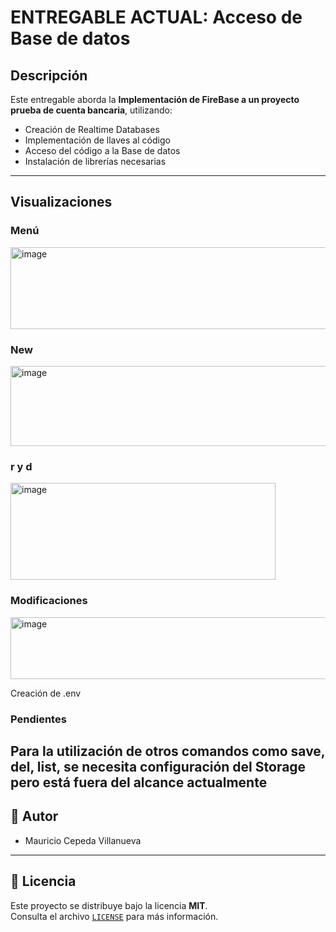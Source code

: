 # ENTREGABLE ACTUAL: Acceso de Base de datos

## Descripción
Este entregable aborda la **Implementación de FireBase a un proyecto prueba de cuenta bancaria**, utilizando:

- Creación de Realtime Databases
- Implementación de llaves al código
- Acceso del código a la Base de datos
- Instalación de librerías necesarias
  
---

## Visualizaciones
### Menú
<img width="1032" height="131" alt="image" src="https://github.com/user-attachments/assets/e3fc52ea-1deb-4bd7-bef2-315caae40437" />

### New
<img width="1049" height="128" alt="image" src="https://github.com/user-attachments/assets/08ea4cba-3d31-477c-95a9-d3c6f36de361" />

### r y d
<img width="424" height="155" alt="image" src="https://github.com/user-attachments/assets/d4366949-b1c6-4472-99cf-0d8822086498" />

### Modificaciones
<img width="812" height="99" alt="image" src="https://github.com/user-attachments/assets/5fcb2074-991c-4d3e-8e1b-24d59a2141e7" />

Creación de .env

### Pendientes
Para la utilización de otros comandos como save, del, list, se necesita configuración del Storage pero está fuera del alcance actualmente
---

## 👥 Autor
- Mauricio Cepeda Villanueva  

---

## 📜 Licencia
Este proyecto se distribuye bajo la licencia **MIT**.  
Consulta el archivo [`LICENSE`](LICENSE) para más información.

